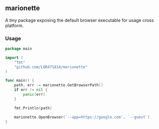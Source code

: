 ## marionette

A tiny package exposing the default browser executable for usage cross platform.

### Usage

```go
package main

import (
    "fmt"
    "github.com/LQR471814/marionette"
)

func main() {
    path, err := marionette.GetBrowserPath()
    if err != nil {
        panic(err)
    }

    fmt.Println(path)

    marionette.OpenBrowser(`--app=https://google.com`, `--guest`)
}
```
